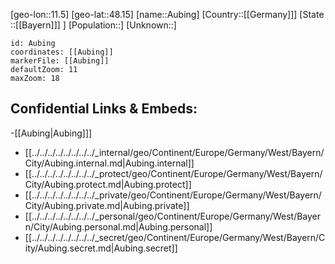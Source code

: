 ﻿---
location: [48.15,11.5]
mapzoom: [7,12] 
mapmarker: city 
type: City
tags:
- geo/City


SpocWebEntityId: 28919
isDeleted: false
confidential: public

---
[geo-lon::11.5]
[geo-lat::48.15]
[name::Aubing]
[Country::[[Germany]]]
[State ::[[Bayern]]] ]
[Population::]
[Unknown::]


```leaflet
id: Aubing
coordinates: [[Aubing]]
markerFile: [[Aubing]]
defaultZoom: 11 
maxZoom: 18
```


## Confidential Links & Embeds: 
-[[Aubing|Aubing]]] 
- [[../../../../../../../../_internal/geo/Continent/Europe/Germany/West/Bayern/City/Aubing.internal.md|Aubing.internal]] 
- [[../../../../../../../../_protect/geo/Continent/Europe/Germany/West/Bayern/City/Aubing.protect.md|Aubing.protect]] 
- [[../../../../../../../../_private/geo/Continent/Europe/Germany/West/Bayern/City/Aubing.private.md|Aubing.private]] 
- [[../../../../../../../../_personal/geo/Continent/Europe/Germany/West/Bayern/City/Aubing.personal.md|Aubing.personal]] 
- [[../../../../../../../../_secret/geo/Continent/Europe/Germany/West/Bayern/City/Aubing.secret.md|Aubing.secret]] 
